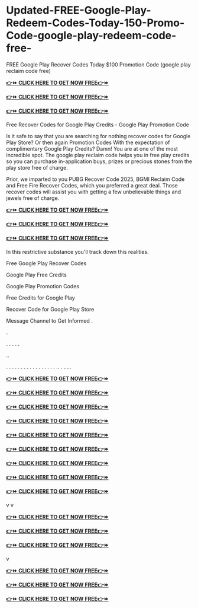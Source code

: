 # Updated-FREE-Google-Play-Redeem-Codes-Today-150-Promo-Code-google-play-redeem-code-free-

FREE Google Play Recover Codes Today $100 Promotion Code (google play reclaim code free)

**[👉⏩ CLICK HERE TO GET NOW FREE👉⏩](https://tinyurl.com/ylockerfreyffdzrfzgoplay)**

**[👉⏩ CLICK HERE TO GET NOW FREE👉⏩](https://tinyurl.com/ylockerfreyffdzrfzgoplay)**

**[👉⏩ CLICK HERE TO GET NOW FREE👉⏩](https://tinyurl.com/ylockerfreyffdzrfzgoplay)**

Free Recover Codes for Google Play Credits - Google Play Promotion Code

Is it safe to say that you are searching for nothing recover codes for Google Play Store? Or then again Promotion Codes With the expectation of complimentary Google Play Credits? Damn! You are at one of the most incredible spot. The google play reclaim code helps you in free play credits so you can purchase in-application buys, prizes or precious stones from the play store free of charge.

Prior, we imparted to you PUBG Recover Code 2025, BGMI Reclaim Code and Free Fire Recover Codes, which you preferred a great deal. Those recover codes will assist you with getting a few unbelievable things and jewels free of charge.

**[👉⏩ CLICK HERE TO GET NOW FREE👉⏩](https://tinyurl.com/ylockerfreyffdzrfzgoplay)**

**[👉⏩ CLICK HERE TO GET NOW FREE👉⏩](https://tinyurl.com/ylockerfreyffdzrfzgoplay)**

**[👉⏩ CLICK HERE TO GET NOW FREE👉⏩](https://tinyurl.com/ylockerfreyffdzrfzgoplay)**


In this restrictive substance you'll track down this realities.

Free Google Play Recover Codes

Google Play Free Credits

Google Play Promotion Codes

Free Credits for Google Play

Recover Code for Google Play Store

Message Channel to Get Informed
.

.

.
.
.
.
.




..

.
.
.
.
.
.
.
.
.
.
.
.
.
.
.
.
.
..
.
.....


**[👉⏩ CLICK HERE TO GET NOW FREE👉⏩](https://tinyurl.com/ylockerfreyffdzrfzgoplay)**

**[👉⏩ CLICK HERE TO GET NOW FREE👉⏩](https://tinyurl.com/ylockerfreyffdzrfzgoplay)**

**[👉⏩ CLICK HERE TO GET NOW FREE👉⏩](https://tinyurl.com/ylockerfreyffdzrfzgoplay)**


**[👉⏩ CLICK HERE TO GET NOW FREE👉⏩](https://tinyurl.com/ylockerfreyffdzrfzgoplay)**

**[👉⏩ CLICK HERE TO GET NOW FREE👉⏩](https://tinyurl.com/ylockerfreyffdzrfzgoplay)**

**[👉⏩ CLICK HERE TO GET NOW FREE👉⏩](https://tinyurl.com/ylockerfreyffdzrfzgoplay)**


**[👉⏩ CLICK HERE TO GET NOW FREE👉⏩](https://tinyurl.com/ylockerfreyffdzrfzgoplay)**

**[👉⏩ CLICK HERE TO GET NOW FREE👉⏩](https://tinyurl.com/ylockerfreyffdzrfzgoplay)**

**[👉⏩ CLICK HERE TO GET NOW FREE👉⏩](https://tinyurl.com/ylockerfreyffdzrfzgoplay)**


v
v


**[👉⏩ CLICK HERE TO GET NOW FREE👉⏩](https://tinyurl.com/ylockerfreyffdzrfzgoplay)**

**[👉⏩ CLICK HERE TO GET NOW FREE👉⏩](https://tinyurl.com/ylockerfreyffdzrfzgoplay)**

**[👉⏩ CLICK HERE TO GET NOW FREE👉⏩](https://tinyurl.com/ylockerfreyffdzrfzgoplay)**


v

**[👉⏩ CLICK HERE TO GET NOW FREE👉⏩](https://tinyurl.com/ylockerfreyffdzrfzgoplay)**

**[👉⏩ CLICK HERE TO GET NOW FREE👉⏩](https://tinyurl.com/ylockerfreyffdzrfzgoplay)**

**[👉⏩ CLICK HERE TO GET NOW FREE👉⏩](https://tinyurl.com/ylockerfreyffdzrfzgoplay)**

